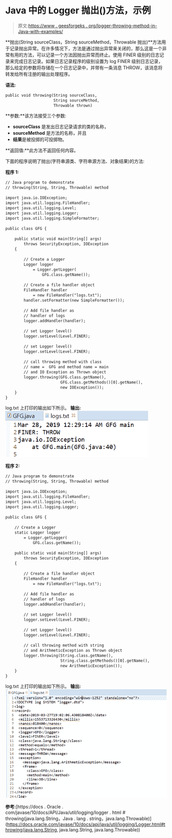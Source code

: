 # Java 中的 Logger 抛出()方法，示例

> 原文:[https://www . geesforgeks . org/logger-throwing-method-in-Java-with-examples/](https://www.geeksforgeeks.org/logger-throwing-method-in-java-with-examples/)

**抛出(String sourceClass，String sourceMethod，Throwable 抛出)**方法用于记录抛出异常。在许多情况下，方法是通过抛出异常来关闭的，那么这是一个非常有用的方法，可以记录一个方法因抛出异常而终止。使用 FINER 级别的日志记录来完成日志记录。如果日志记录程序的级别设置为 log FINER 级别日志记录，那么给定的参数将存储在一个日志记录中，并带有一条消息 THROW，该消息将转发给所有注册的输出处理程序。

**语法:**

```
public void throwing(String sourceClass,
                     String sourceMethod,
                     Throwable thrown)

```

**参数:**该方法接受三个参数:

*   **sourceClass** 是发出日志记录请求的类的名称，
*   **sourceMethod** 是方法的名称，并且
*   **结果**是被投掷的可投掷物。

**返回值:**此方法不返回任何内容。

下面的程序说明了抛出(字符串源类、字符串源方法、对象结果)的方法:

**程序 1:**

```
// Java program to demonstrate
// throwing(String, String, Throwable) method

import java.io.IOException;
import java.util.logging.FileHandler;
import java.util.logging.Level;
import java.util.logging.Logger;
import java.util.logging.SimpleFormatter;

public class GFG {

    public static void main(String[] args)
        throws SecurityException, IOException
    {

        // Create a Logger
        Logger logger
            = Logger.getLogger(
                GFG.class.getName());

        // Create a file handler object
        FileHandler handler
            = new FileHandler("logs.txt");
        handler.setFormatter(new SimpleFormatter());

        // Add file handler as
        // handler of logs
        logger.addHandler(handler);

        // set Logger level()
        logger.setLevel(Level.FINER);

        // set Logger level()
        logger.setLevel(Level.FINER);

        // call throwing method with class
        // name =  GFG and method name = main
        // and IO Exception as Thrown object
        logger.throwing(GFG.class.getName(),
                        GFG.class.getMethods()[0].getName(),
                        new IOException());
    }
}
```

log.txt 上打印的输出如下所示。
**输出:**
![](img/b1033480b080ff94b494819ba12ae314.png)

**程序 2:**

```
// Java program to demonstrate
// throwing(String, String, Throwable) method

import java.io.IOException;
import java.util.logging.FileHandler;
import java.util.logging.Level;
import java.util.logging.Logger;

public class GFG {

    // Create a Logger
    static Logger logger
        = Logger.getLogger(
            GFG.class.getName());

    public static void main(String[] args)
        throws SecurityException, IOException
    {

        // Create a file handler object
        FileHandler handler
            = new FileHandler("logs.txt");

        // Add file handler as
        // handler of logs
        logger.addHandler(handler);

        // set Logger level()
        logger.setLevel(Level.FINER);

        // set Logger level()
        logger.setLevel(Level.FINER);

        // call throwing method with string
        // and ArithmeticException as Thrown object
        logger.throwing(String.class.getName(),
                        String.class.getMethods()[0].getName(),
                        new ArithmeticException());
    }
}
```

log.txt 上打印的输出如下所示。
**输出:**
![](img/7594753abc7ad336410889e23ac18582.png)

**参考:**[https://docs . Oracle . com/javase/10/docs/API/Java/util/logging/logger . html # throwing(java.lang.String，Java . lang . string，java.lang.Throwable)](https://docs.oracle.com/javase/10/docs/api/java/util/logging/Logger.html#throwing(java.lang.String, java.lang.String, java.lang.Throwable))